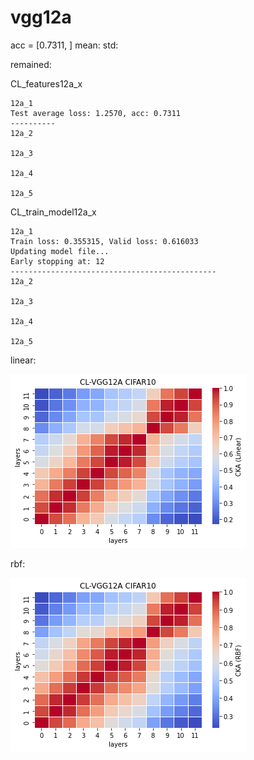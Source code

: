 # vgg12a
acc = [0.7311, ] mean: std:

remained:

CL_features12a_x
```
12a_1
Test average loss: 1.2570, acc: 0.7311
----------
12a_2

12a_3

12a_4

12a_5

```

CL_train_model12a_x
```
12a_1
Train loss: 0.355315, Valid loss: 0.616033
Updating model file...
Early stopping at: 12
----------------------------------------------
12a_2

12a_3

12a_4

12a_5

```


linear:

![cl_vgg12a_linear](cl_vgg12a_linear.png)

rbf:

![cl_vgg12a_rbf](cl_vgg12a_rbf.png)
